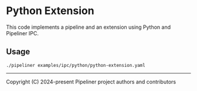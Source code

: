 # Python Extension

This code implements a pipeline and an extension using Python and Pipeliner IPC.

## Usage

```shell
./pipeliner examples/ipc/python/python-extension.yaml
```

---

Copyright (C) 2024-present Pipeliner project authors and contributors